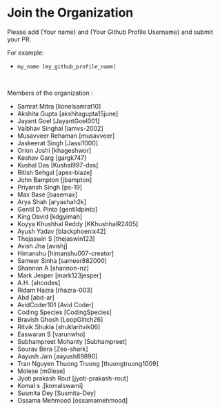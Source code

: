# Join the Organization

Please add {Your name} and {Your Github Profile Username} and submit your PR. <br>

For example: <br>

* ``` my_name [my_github_profile_name] ```

<br>

Members of the organization : <br>

* Samrat Mitra [lionelsamrat10]
* Akshita Gupta [akshitagupta15june]
* Jayant Goel [JayantGoel001]
* Vaibhav Singhal [iamvs-2002]
* Musavveer Rehaman [musavveer]
* Jaskeerat Singh [Jassi1000]
* Orion Joshi [khageshwor]
* Keshav Garg [gargk747]
* Kushal Das [Kushal997-das]
* Ritish Sehgal [apex-blaze]
* John Bampton [jbampton]
* Priyansh Singh [ps-19]
* Max Base [basemax]
* Arya Shah [aryashah2k]
* Gentil D. Pinto [gentildpinto]
* King David [kdgyimah]
* Koyya Khushhal Reddy [KKhushhalR2405]
* Ayush Yadav [blackphoenix42]
* Thejaswin S [thejaswin123]
* Avish Jha [avishj]
* Himanshu [himanshu007-creator]
* Sameer Sinha [sameer882000]
* Shannon A [shannon-nz]
* Mark Jesper [mark123jesper]
* A.H. [ahcodes]
* Ridam Hazra [rhazra-003]
* Abd [abd-ar]
* AvidCoder101 [Avid Coder]
* Coding Species [CodingSpecies]
* Bravish Ghosh [LoopGlitch26]
* Ritvik Shukla [shuklaritvik06]
* Easwaran S [varunwho]
* Subhampreet Mohanty [Subhampreet]
* Sourav Bera [Zeo-shark]
* Aayush Jain [aayush89890]
* Tran Nguyen Thuong Truong [thuongtruong1009]
* Molese [m0lese]
* Jyoti prakash Rout [jyoti-prakash-rout]
* Komal s .[komalswami]
* Susmita Dey [Susmita-Dey]
* Ossama Mehmood [ossamamehmood]
